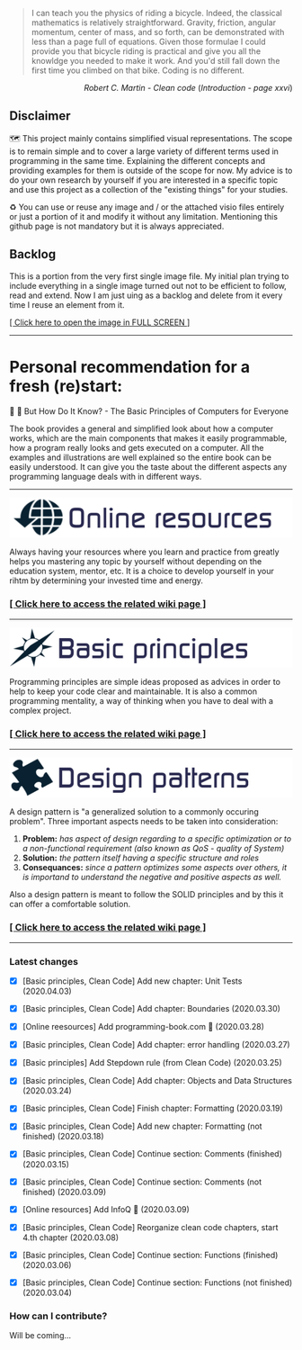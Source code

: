 > I can teach you the physics of riding a bicycle. Indeed, the classical mathematics is relatively straightforward. Gravity, friction, angular momentum, center of mass, and so forth, can be demonstrated with less than a page full of equations. Given those formulae I could provide you that bicycle riding is practical and give you all the knowldge you needed to make it work. And you'd still fall down the first time you climbed on that bike. Coding is no different.
<p align="right"><cite>Robert C. Martin - Clean code</cite> (<i>Introduction - page xxvi</i>) </p>

## Disclaimer
:world_map: This project mainly contains simplified visual representations. The scope is to remain simple and to cover a large variety of different terms used in programming in the same time. Explaining the different concepts and providing examples for them is outside of the scope for now. My advice is to do your own research by yourself if you are interested in a specific topic and use this project as a collection of the "existing things" for your studies.

:recycle: You can use or reuse any image and / or the attached visio files entirely or just a portion of it and modify it without any limitation. Mentioning this github page is not mandatory but it is always appreciated.

## Backlog

This is a portion from the very first single image file. My initial plan trying to include everything in a single image turned out not to be efficient to follow, read and extend. Now I am just uing as a backlog and delete from it every time I reuse an element from it.

[[ Click here to open the image in FULL SCREEN ]](https://raw.githubusercontent.com/CyberDani/personal-roadmap/master/ProgrammingRoadMap.png)
___

# Personal recommendation for a fresh (re)start:

:blue_book: :sparkling_heart: But How Do It Know? - The Basic Principles of Computers for Everyone

The book provides a general and simplified look about how a computer works, which are the main components that makes it easily programmable, how a program really looks and gets executed on a computer. All the examples and illustrations are well explained so the entire book can be easily understood. It can give you the taste about the different aspects any programming language deals with in different ways.

___

![topics/Online-resources](topics/onlineResources.png "online resources")

Always having your resources where you learn and practice from greatly helps you mastering any topic by yourself without depending on the education system, mentor, etc. It is a choice to develop yourself in your rihtm by determining your invested time and energy.

### [[ Click here to access the related wiki page ]](https://github.com/CyberDani/Programming-puzzle-pieces/wiki/Online-Resources)
___

![topics/basicPrinciples.png](topics/basicPrinciples.png)

Programming principles are simple ideas proposed as advices in order to help to keep your code clear and maintainable. It is also a common programming mentality, a way of thinking when you have to deal with a complex project.

### [[ Click here to access the related wiki page ]](https://github.com/CyberDani/Programming-puzzle-pieces/wiki/Basic-Principles)

___

![topics/designPatterns.png](topics/designPatterns.png)

A design pattern is "a generalized solution to a commonly occuring problem". Three important aspects needs to be taken into consideration: 
1. **Problem:** _has aspect of design regarding to a specific optimization or to a non-functional requirement (also known as QoS - quality of System)_
2. **Solution:** _the pattern itself having a specific structure and roles_
3. **Consequances:** _since a pattern optimizes some aspects over others, it is importand to understand the negative and positive aspects as well._

Also a design pattern is meant to follow the SOLID principles and by this it can offer a comfortable solution.

### [[ Click here to access the related wiki page ]](https://github.com/CyberDani/Programming-puzzle-pieces/wiki/Design-Patterns)

___

### Latest changes

- [x] [Basic principles, Clean Code] Add new chapter: Unit Tests (2020.04.03)
- [x] [Basic principles, Clean Code] Add chapter: Boundaries (2020.03.30)
- [x] [Online reesources] Add programming-book.com :green_heart: (2020.03.28)
- [x] [Basic principles, Clean Code] Add chapter: error handling (2020.03.27)
- [x] [Basic principles] Add Stepdown rule (from Clean Code) (2020.03.25)
- [x] [Basic principles, Clean Code] Add chapter: Objects and Data Structures (2020.03.24)
- [x] [Basic principles, Clean Code] Finish chapter: Formatting (2020.03.19)
- [x] [Basic principles, Clean Code] Add new chapter: Formatting (not finished) (2020.03.18)
- [x] [Basic principles, Clean Code] Continue section: Comments (finished) (2020.03.15)
- [x] [Basic principles, Clean Code] Continue section: Comments (not finished) (2020.03.09)
- [x] [Online resources] Add InfoQ :green_heart: (2020.03.09)
- [x] [Basic principles, Clean Code] Reorganize clean code chapters, start 4.th chapter (2020.03.08)
- [x] [Basic principles, Clean Code] Continue section: Functions (finished) (2020.03.06)
- [x] [Basic principles, Clean Code] Continue section: Functions (not finished) (2020.03.04)


### How can I contribute?
Will be coming...
